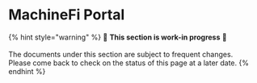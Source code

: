 # MachineFi Portal

{% hint style="warning" %}
🚧 **This section is work-in progress** 🚧\
\
The documents under this section are subject to frequent changes. \
Please come back to check on the status of this page at a later date.&#x20;
{% endhint %}

